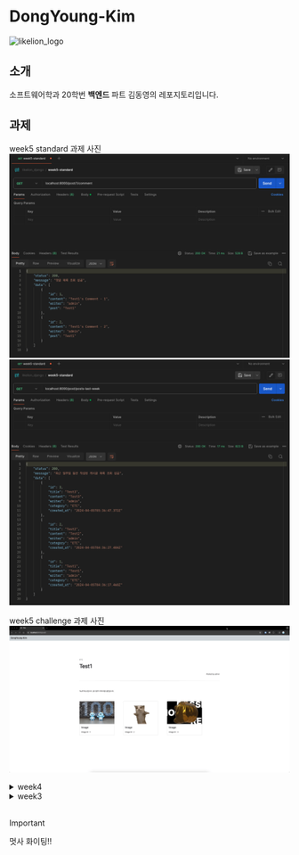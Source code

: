 # DongYoung-Kim

![likelion_logo](images/likelion_logo.gif)

## 소개

소프트웨어학과 20학번 **백엔드** 파트 김동영의 레포지토리입니다.

## 과제

week5 standard 과제 사진
![](images/week5/standard-comment.png)
![](images/week5/standard-postsLastWeek.png)

week5 challenge 과제 사진
![](images/week5/challenge.gif)

<details>
  <summary>week4</summary>
  <div markdown="1">
    week4 standard 과제 사진
    <img width="100%" src="images/week4/standard-adminPage.png" />
    <img width="100%" src="images/week4/standard-ERD.png" />
    week4 challenge 과제 사진
    <img width="100%" src="images/week4/challenge-ERD.png" />
    <img width="100%" src="images/week4/challenge-1.png" />
    <img width="100%" src="images/week4/challenge-2.png" />
    <img width="100%" src="images/week4/challenge-3.png" />
    <img width="100%" src="images/week4/challenge-4.png" />
  </div>
</details>

<details>
  <summary>week3</summary>
  <div markdown="1">
    week3 standard 과제 사진
    <img width="100%" src="images/week3/standard.png" />
    week3 challenge 과제 사진
    <img width="100%" src="images/week3/challenge.gif" />
  </div>
</details>

<br/>

> [!IMPORTANT]
> 멋사 화이팅!!

